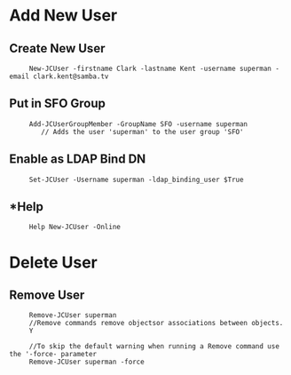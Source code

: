 # Add New User
     
   ## Create New User
         New-JCUser -firstname Clark -lastname Kent -username superman -email clark.kent@samba.tv
         
   ## Put in SFO Group
         Add-JCUserGroupMember -GroupName SFO -username superman
            // Adds the user 'superman' to the user group 'SFO'
   ## Enable as LDAP Bind DN
         Set-JCUser -Username superman -ldap_binding_user $True
   ## *Help
         Help New-JCUser -Online
   
# Delete User
   ## Remove User
         Remove-JCUser superman
         //Remove commands remove objectsor associations between objects.
         Y
         
         //To skip the default warning when running a Remove command use the '-force- parameter
         Remove-JCUser superman -force
